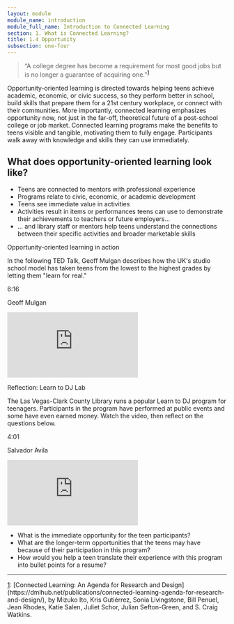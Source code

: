 ```yaml
---
layout: module
module_name: introduction
module_full_name: Introduction to Connected Learning
section: 1. What is Connected Learning?
title: 1.4 Opportunity
subsection: one-four
---
```


> “A college degree has become a requirement for most good jobs but is no longer a guarantee of acquiring one.”<sup><a href="#fn1" name="1">1</a></sup> 

Opportunity-oriented learning is directed towards helping teens achieve academic, economic, or civic success, so they perform better in school, build skills that prepare them for a 21st century workplace, or connect with their communities. More importantly, connected learning emphasizes opportunity now, not just in the far-off, theoretical future of a post-school college or job market. Connected learning programs make the benefits to teens visible and tangible, motivating them to fully engage. Participants walk away with knowledge and skills they can use immediately.

## What does opportunity-oriented learning look like? 
* Teens are connected to mentors with professional experience
* Programs relate to civic, economic, or academic development
* Teens see immediate value in activities
* Activities result in items or performances teens can use to demonstrate their achievements to teachers or future employers...
* ... and library staff or mentors help teens understand the connections between their specific activities and broader marketable skills



<div class="case_study_box">
  <p class="box-title">Opportunity-oriented learning in action</p>
  <p>In the following TED Talk, Geoff Mulgan describes how the UK's studio school model has taken teens from the lowest to the highest grades by letting them "learn for real."</p>
  <p class="videotime">6:16</p><p class="source">Geoff Mulgan</p>
 <div class="video">
  
<iframe src="https://embed.ted.com/talks/lang/en/geoff_mulgan_a_short_intro_to_the_studio_school" frameborder="0" scrolling="no" allowfullscreen></iframe></div></div>




<div class="reflection">
  <p class="box-title">Reflection: Learn to DJ Lab</p>
  
<p>The Las Vegas-Clark County Library runs a popular Learn to DJ program for teenagers. Participants in the program have performed at public events and some have even earned money. Watch the video, then reflect on the questions below.</p>
<p class="videotime">4:01</p><p class="source">Salvador Avila</p>
 <div class="video">
  
<iframe src="https://www.youtube.com/embed/ukdUrfo6LVM" frameborder="0" allow="autoplay; encrypted-media" allowfullscreen></iframe></div>

<ul><li>What is the immediate opportunity for the teen participants? </li>
    <li>What are the longer-term opportunities that the teens may have because of their participation in this program? </li>
<li>How would you help a teen translate their experience with this program into bullet points for a resume? </li>
  </ul></div>



  
<hr/>
<a name="fn1" href="#1">1</a>: [Connected Learning: An Agenda for Research and Design](https://dmlhub.net/publications/connected-learning-agenda-for-research-and-design/), by Mizuko Ito, Kris Gutiérrez, Sonia Livingstone, Bill Penuel, Jean Rhodes, Katie Salen, Juliet Schor, Julian Sefton-Green, and S. Craig Watkins.

